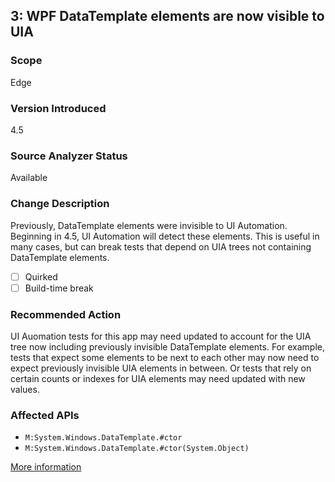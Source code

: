 ## 3: WPF DataTemplate elements are now visible to UIA

### Scope
Edge

### Version Introduced
4.5

### Source Analyzer Status
Available

### Change Description
Previously, DataTemplate elements were invisible to UI Automation. Beginning in 4.5, UI Automation will detect these elements. This is useful in many cases, but can break tests that depend on UIA trees not containing DataTemplate elements.

- [ ] Quirked
- [ ] Build-time break

### Recommended Action
UI Auomation tests for this app may need updated to account for the UIA tree now including previously invisible DataTemplate elements. For example, tests that expect some elements to be next to each other may now need to expect previously invisible UIA elements in between. Or tests that rely on certain counts or indexes for UIA elements may need updated with new values.

### Affected APIs
* `M:System.Windows.DataTemplate.#ctor`
* `M:System.Windows.DataTemplate.#ctor(System.Object)`

[More information](https://msdn.microsoft.com/en-us/library/hh367887\(v=vs.110\).aspx#wpf)
